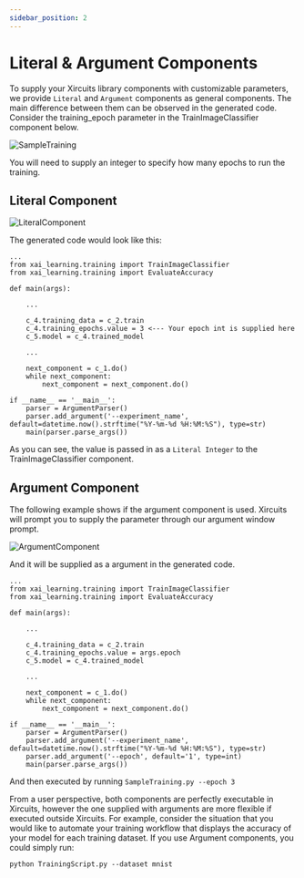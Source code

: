 ```yaml
---
sidebar_position: 2
---
```


# Literal & Argument Components

To supply your Xircuits library components with customizable parameters, we provide `Literal` and `Argument` components as general components. The main difference between them can be observed in the generated code. Consider the training_epoch parameter in the TrainImageClassifier component below. 

![SampleTraining](/img/docs/examples/computer-vision/SampleTraining.png)

You will need to supply an integer to specify how many epochs to run the training. 

## Literal Component

![LiteralComponent](/img/docs/xircuits-interface/components/LiteralComponent.gif)

The generated code would look like this:

```
...
from xai_learning.training import TrainImageClassifier
from xai_learning.training import EvaluateAccuracy

def main(args):

    ...

    c_4.training_data = c_2.train
    c_4.training_epochs.value = 3 <--- Your epoch int is supplied here
    c_5.model = c_4.trained_model

    ...

    next_component = c_1.do()
    while next_component:
        next_component = next_component.do()

if __name__ == '__main__':
    parser = ArgumentParser()
    parser.add_argument('--experiment_name', default=datetime.now().strftime("%Y-%m-%d %H:%M:%S"), type=str)
    main(parser.parse_args())
```

As you can see, the value is passed in as a `Literal Integer` to the TrainImageClassifier component. 

## Argument Component

The following example shows if the argument component is used. Xircuits will prompt you to supply the parameter through our argument window prompt.

![ArgumentComponent](/img/docs/xircuits-interface/components/ArgumentComponent.gif)

And it will be supplied as a argument in the generated code.

```
...
from xai_learning.training import TrainImageClassifier
from xai_learning.training import EvaluateAccuracy

def main(args):

    ...

    c_4.training_data = c_2.train
    c_4.training_epochs.value = args.epoch
    c_5.model = c_4.trained_model

    ...

    next_component = c_1.do()
    while next_component:
        next_component = next_component.do()

if __name__ == '__main__':
    parser = ArgumentParser()
    parser.add_argument('--experiment_name', default=datetime.now().strftime("%Y-%m-%d %H:%M:%S"), type=str)
    parser.add_argument('--epoch', default='1', type=int)
    main(parser.parse_args())
```

And then executed by running `SampleTraining.py --epoch 3`

From a user perspective, both components are perfectly executable in Xircuits, however the one supplied with arguments are more flexible if executed outside Xircuits. For example, consider the situation that you would like to automate your training workflow that displays the accuracy of your model for each training dataset. If you use Argument components, you could simply run:

```
python TrainingScript.py --dataset mnist
```